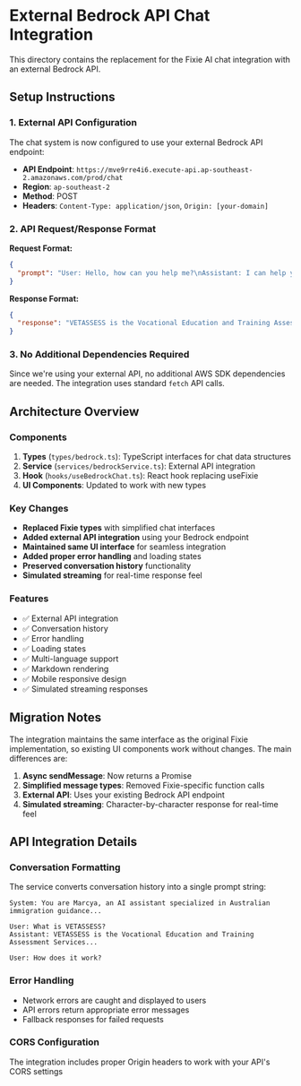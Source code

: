 # External Bedrock API Chat Integration

This directory contains the replacement for the Fixie AI chat integration with an external Bedrock API.

## Setup Instructions

### 1. External API Configuration

The chat system is now configured to use your external Bedrock API endpoint:
- **API Endpoint**: `https://mve9rre4i6.execute-api.ap-southeast-2.amazonaws.com/prod/chat`
- **Region**: `ap-southeast-2`
- **Method**: POST
- **Headers**: `Content-Type: application/json`, `Origin: [your-domain]`

### 2. API Request/Response Format

**Request Format:**
```json
{
  "prompt": "User: Hello, how can you help me?\nAssistant: I can help you with Australian immigration questions.\nUser: What about VETASSESS?"
}
```

**Response Format:**
```json
{
  "response": "VETASSESS is the Vocational Education and Training Assessment Services..."
}
```

### 3. No Additional Dependencies Required

Since we're using your external API, no additional AWS SDK dependencies are needed. The integration uses standard `fetch` API calls.

## Architecture Overview

### Components

1. **Types** (`types/bedrock.ts`): TypeScript interfaces for chat data structures
2. **Service** (`services/bedrockService.ts`): External API integration
3. **Hook** (`hooks/useBedrockChat.ts`): React hook replacing useFixie
4. **UI Components**: Updated to work with new types

### Key Changes

- **Replaced Fixie types** with simplified chat interfaces
- **Added external API integration** using your Bedrock endpoint
- **Maintained same UI interface** for seamless integration
- **Added proper error handling** and loading states
- **Preserved conversation history** functionality
- **Simulated streaming** for real-time response feel

### Features

- ✅ External API integration
- ✅ Conversation history
- ✅ Error handling
- ✅ Loading states
- ✅ Multi-language support
- ✅ Markdown rendering
- ✅ Mobile responsive design
- ✅ Simulated streaming responses

## Migration Notes

The integration maintains the same interface as the original Fixie implementation, so existing UI components work without changes. The main differences are:

1. **Async sendMessage**: Now returns a Promise<boolean>
2. **Simplified message types**: Removed Fixie-specific function calls
3. **External API**: Uses your existing Bedrock API endpoint
4. **Simulated streaming**: Character-by-character response for real-time feel

## API Integration Details

### Conversation Formatting

The service converts conversation history into a single prompt string:

```
System: You are Marcya, an AI assistant specialized in Australian immigration guidance...

User: What is VETASSESS?
Assistant: VETASSESS is the Vocational Education and Training Assessment Services...

User: How does it work?
```

### Error Handling

- Network errors are caught and displayed to users
- API errors return appropriate error messages
- Fallback responses for failed requests

### CORS Configuration

The integration includes proper Origin headers to work with your API's CORS settings 